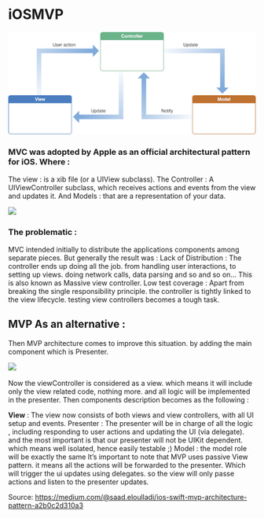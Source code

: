 # iOSMVP

<img src="https://github.com/Allan-Nava/iOSMVP/blob/main/1_xoRTTRc4ARkBL_YdlThY-g.png?raw=true">

### MVC was adopted by Apple as an official architectural pattern for iOS. Where :

The view : is a xib file (or a UIView subclass).
The Controller : A UIViewController subclass, which receives actions and events from the view and updates it.
And Models : that are a representation of your data.

<img src="https://miro.medium.com/max/1200/1*xoRTTRc4ARkBL_YdlThY-g.png">

### The problematic :

MVC intended initially to distribute the applications components among separate pieces. But generally the result was :
Lack of Distribution : The controller ends up doing all the job. from handling user interactions, to setting up views. doing network calls, data parsing and so and so on…
This is also known as Massive view controller.
Low test coverage : Apart from breaking the single responsibility principle. the controller is tightly linked to the view lifecycle. testing view controllers becomes a tough task.

## MVP As an alternative :

Then MVP architecture comes to improve this situation. by adding the main component which is Presenter.

<img src="https://miro.medium.com/max/1366/1*es5q02G0YfjnNi5POob2nQ.png">

Now the viewController is considered as a view. which means it will include only the view related code, nothing more. and all logic will be implemented in the presenter.
Then components description becomes as the following :

<b>View</b> : The view now consists of both views and view controllers, with all UI setup and events.
Presenter : The presenter will be in charge of all the logic , including responding to user actions and updating the UI (via delegate). and the most important is that our presenter will not be UIKit dependent. which means well isolated, hence easily testable ;)
Model : the model role will be exactly the same
It’s important to note that MVP uses passive View pattern. it means all the actions will be forwarded to the presenter. Which will trigger the ui updates using delegates. so the view will only passe actions and listen to the presenter updates.


Source: https://medium.com/@saad.eloulladi/ios-swift-mvp-architecture-pattern-a2b0c2d310a3
